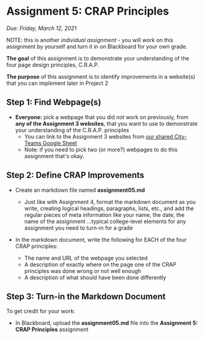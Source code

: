 # Assignment 5: CRAP Principles

*Due: Friday, March 12, 2021*

NOTE: this is another *individual assignment* - you will work on this assignment by yourself and turn it in on Blackboard for your own grade.

**The goal** of this assignment is to demonstrate your understanding of the four page design principles, C.R.A.P.

**The purpose** of this assignment is to identify improvements in a website(s) that you can implement later in Project 2

## Step 1: Find Webpage(s)

- **Everyone:** pick a webpage that you did *not* work on previously, from **any of the Assignment 3 websites**, that you want to use to demonstrate your understanding of the C.R.A.P. principles
  - You can link to the Assignment 3 websites from [our shared City-Teams Google Sheet](https://docs.google.com/spreadsheets/d/17hWZWyvZobvzQhYiwNjiSP8E1cHAMDaDE1f0p8tx7zs/edit#gid=0)
  - Note: if you need to pick two (or more?) webpages to do this assignment that's okay.

## Step 2: Define CRAP Improvements

- Create an markdown file named **assignment05.md**
  - Just like with Assignment 4, format the markdown document as you write, creating logical headings, paragraphs, lists, etc., and add the regular pieces of meta information like your name, the date, the name of the assignment ...typical college-level elements for any assignment you need to turn-in for a grade

- In the markdown document, write the following for EACH of the four CRAP principles:
  - The name and URL of the webpage you selected
  - A description of exactly where on the page one of the CRAP principles was done wrong or not well enough
  - A description of what should have been done differently

## Step 3: Turn-in the Markdown Document

To get credit for your work:

- In Blackboard, upload the **assignment05.md** file into the **Assignment 5: CRAP Principles** assignment